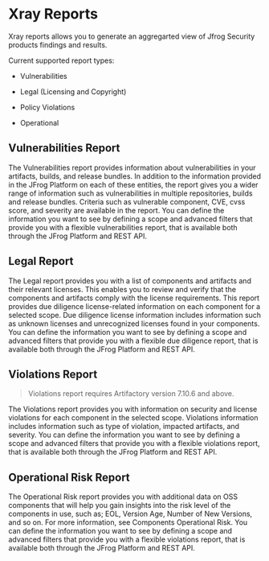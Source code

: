 # Xray Reports
Xray reports allows you to generate an aggregarted view of Jfrog Security products findings and results.

Current supported report types: 

* Vulnerabilities

* Legal (Licensing and Copyright) 

* Policy Violations 

* Operational 

## Vulnerabilities Report
The Vulnerabilities report provides information about vulnerabilities in your artifacts, builds, and release bundles. In addition to the information provided in the JFrog Platform on each of these entities, the report gives you a wider range of information such as vulnerabilities in multiple repositories, builds and release bundles. Criteria such as vulnerable component, CVE, cvss score, and severity are available in the report. You can define the information you want to see by defining a scope and advanced filters that provide you with a flexible vulnerabilities report, that is available both through the JFrog Platform and REST API.

## Legal Report
The Legal report provides you with a list of components and artifacts and their relevant licenses. This enables you to review and verify that the components and artifacts comply with the license requirements. This report provides due diligence license-related information on each component for a selected scope. Due diligence license information includes information such as unknown licenses and unrecognized licenses found in your components. You can define the information you want to see by defining a scope and advanced filters that provide you with a flexible due diligence report, that is available both through the JFrog Platform and REST API.

## Violations Report

 > Violations report requires Artifactory version 7.10.6 and above.

The Violations report provides you with information on security and license violations for each component in the selected scope. Violations information includes information such as type of violation, impacted artifacts, and severity. You can define the information you want to see by defining a scope and advanced filters that provide you with a flexible violations report, that is available both through the JFrog Platform and REST API.

## Operational Risk Report

The Operational Risk report provides you with additional data on OSS components that will help you gain insights into the risk level of the components in use, such as; EOL, Version Age, Number of New Versions, and so on. For more information, see Components Operational Risk. You can define the information you want to see by defining a scope and advanced filters that provide you with a flexible violations report, that is available both through the JFrog Platform and REST API.